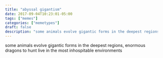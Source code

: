 ```yaml
---
title: "abyssal gigantism"
date: 2017-09-04T10:23:01-05:00
tags: ["memes"]
categories: ["memetypes"]
draft: false
description: "some animals evolve gigantic forms in the deepest regions of the oceans"
---
```


<p>some animals evolve gigantic forms in the deepest regions, enormous dragons to hunt live in the most inhospitable environments</p>
